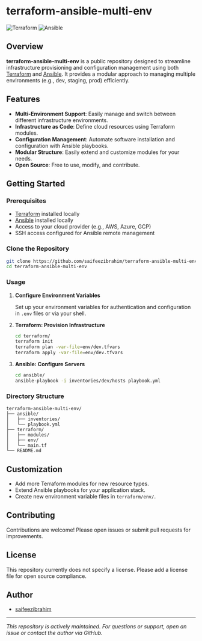 # terraform-ansible-multi-env

![Terraform](https://img.shields.io/badge/Terraform-HCL-blue?logo=terraform)
![Ansible](https://img.shields.io/badge/Ansible-Automation-yellow?logo=ansible)

## Overview

**terraform-ansible-multi-env** is a public repository designed to streamline infrastructure provisioning and configuration management using both [Terraform](https://www.terraform.io/) and [Ansible](https://www.ansible.com/). It provides a modular approach to managing multiple environments (e.g., dev, staging, prod) efficiently.

## Features

- **Multi-Environment Support**: Easily manage and switch between different infrastructure environments.
- **Infrastructure as Code**: Define cloud resources using Terraform modules.
- **Configuration Management**: Automate software installation and configuration with Ansible playbooks.
- **Modular Structure**: Easily extend and customize modules for your needs.
- **Open Source**: Free to use, modify, and contribute.

## Getting Started

### Prerequisites

- [Terraform](https://www.terraform.io/downloads.html) installed locally
- [Ansible](https://docs.ansible.com/ansible/latest/installation_guide/intro_installation.html) installed locally
- Access to your cloud provider (e.g., AWS, Azure, GCP)
- SSH access configured for Ansible remote management

### Clone the Repository

```bash
git clone https://github.com/saifeezibrahim/terraform-ansible-multi-env.git
cd terraform-ansible-multi-env
```

### Usage

1. **Configure Environment Variables**

   Set up your environment variables for authentication and configuration in `.env` files or via your shell.

2. **Terraform: Provision Infrastructure**

   ```bash
   cd terraform/
   terraform init
   terraform plan -var-file=env/dev.tfvars
   terraform apply -var-file=env/dev.tfvars
   ```

3. **Ansible: Configure Servers**

   ```bash
   cd ansible/
   ansible-playbook -i inventories/dev/hosts playbook.yml
   ```

### Directory Structure

```
terraform-ansible-multi-env/
├── ansible/
│   ├── inventories/
│   └── playbook.yml
├── terraform/
│   ├── modules/
│   ├── env/
│   └── main.tf
└── README.md
```

## Customization

- Add more Terraform modules for new resource types.
- Extend Ansible playbooks for your application stack.
- Create new environment variable files in `terraform/env/`.

## Contributing

Contributions are welcome! Please open issues or submit pull requests for improvements.

## License

This repository currently does not specify a license. Please add a license file for open source compliance.

## Author

- [saifeezibrahim](https://github.com/saifeezibrahim)

---

*This repository is actively maintained. For questions or support, open an issue or contact the author via GitHub.*
